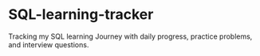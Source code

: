 # SQL-learning-tracker
Tracking my SQL learning Journey with daily progress, practice problems, and interview questions.
